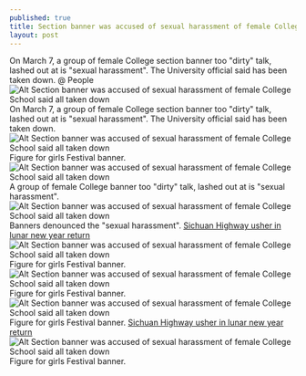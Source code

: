 ```yaml
---
published: true
title: Section banner was accused of sexual harassment of female College School said all taken down
layout: post
---
```

On March 7, a group of female College section banner too \"dirty\" talk, lashed out at is \"sexual harassment\". The University official said has been taken down. @ People![Alt Section banner was accused of sexual harassment of female College School said all taken down](https://c2.staticflickr.com/2/1635/24960496134_53d63b81fc.jpg)On March 7, a group of female College section banner too \"dirty\" talk, lashed out at is \"sexual harassment\". The University official said has been taken down.![Alt Section banner was accused of sexual harassment of female College School said all taken down](https://c2.staticflickr.com/2/1564/25564861146_101a63aea8.jpg)Figure for girls Festival banner.![Alt Section banner was accused of sexual harassment of female College School said all taken down](https://c2.staticflickr.com/2/1688/25498284491_99cb3bd792.jpg)A group of female College banner too \"dirty\" talk, lashed out at is \"sexual harassment\".![Alt Section banner was accused of sexual harassment of female College School said all taken down](https://c2.staticflickr.com/2/1448/25295390140_1f46518515.jpg)Banners denounced the \"sexual harassment\". [Sichuan Highway usher in lunar new year return](http://car-dock.blogspot.com/2016/02/sichuan-highway-usher-in-lunar-new-year.html)![Alt Section banner was accused of sexual harassment of female College School said all taken down](https://c2.staticflickr.com/2/1660/25591000205_1718b55fd2.jpg)Figure for girls Festival banner.![Alt Section banner was accused of sexual harassment of female College School said all taken down](https://c2.staticflickr.com/2/1712/25564909756_8f94f3d49d.jpg)Figure for girls Festival banner.![Alt Section banner was accused of sexual harassment of female College School said all taken down](https://c2.staticflickr.com/2/1523/24964341983_d56ff03354_z.jpg)Figure for girls Festival banner. [Sichuan Highway usher in lunar new year return](http://car-dock.blogspot.com/2016/02/sichuan-highway-usher-in-lunar-new-year.html)![Alt Section banner was accused of sexual harassment of female College School said all taken down](https://c2.staticflickr.com/2/1573/25472463372_47e3753841.jpg)Figure for girls Festival banner.